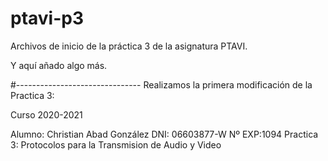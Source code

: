 # ptavi-p3
Archivos de inicio de la práctica 3 de la asignatura PTAVI.

Y aquí añado algo más.


#-------------------------------
Realizamos la primera modificación de la Practica 3:

Curso 2020-2021

Alumno: Christian Abad González			DNI: 06603877-W
Nº EXP:1094
Practica 3: Protocolos para la Transmision de Audio y Video
